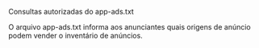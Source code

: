 Consultas autorizadas do app-ads.txt

O arquivo app-ads.txt informa aos anunciantes quais origens de anúncio podem vender o inventário de anúncios. 
